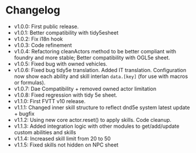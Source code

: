 # Changelog

- v1.0.0: First public release.
- v1.0.1: Better compatibility with tidy5esheet
- v1.0.2: Fix i18n hook
- v1.0.3: Code refinement
- v1.0.4: Refactoring cleanActors method to be better compliant with foundry and more stable; Better compatibility with OGL5e sheet.
- v1.0.5: Fixed bug with owned vehicles.
- v1.0.6: Fixed bug tidy5e translation. Added IT translation. Configuration now show each ability and skill interlan `data.[key]` (for use with macros or formulas).
- v1.0.7: Dae Compatibility + removed owned actor limitation
- v1.0.8: Fixed regression with tidy 5e sheet.
- v1.1.0: First FVTT v10 release.
- v1.1.1: Changed inner skill structure to reflect dnd5e system latest update + bugfix
- v1.1.2: Using new core actor.reset() to apply skills. Code cleanup.
- v1.1.3: Added integration logic with other modules to get/add/update custom abilities and skills
- v1.1.4: Increased skill limit from 20 to 50
- v1.1.5: Fixed skills not hidden on NPC sheet
